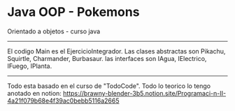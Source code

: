 # Java OOP - Pokemons
Orientado a objetos -  curso java

------------------------------------------

El codigo Main es el EjercicioIntegrador.
Las clases abstractas son Pikachu, Squirtle, Charmander, Burbasaur.
las interfaces son IAgua, IElectrico, IFuego, IPlanta.

------------------------------------------

Todo esta basado en el curso de "TodoCode".
Todo lo teorico lo tengo anotado en notion:
https://brawny-blender-3b5.notion.site/Programaci-n-II-4a21f079b68e4f39ac0bebb5116a2665
